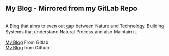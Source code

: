 ## My Blog - Mirrored from my GitLab Repo
<br>
A Blog that aims to even out gap between Nature and Technology.
Building Systems that understand Natural Process and also Maintain it.
<br><br>
<a href="https://elvistony.gitlab.io/">My Blog</a> From Gitlab
<br>
<a href="https://elvistony.github.io">My Blog</a> from Github
